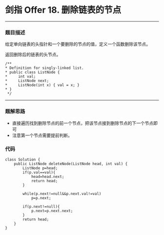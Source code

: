 # 剑指 Offer 18. 删除链表的节点

---
### 题目描述
给定单向链表的头指针和一个要删除的节点的值，定义一个函数删除该节点。

返回删除后的链表的头节点。

	/**
 	* Definition for singly-linked list.
 	* public class ListNode {
 	*     int val;
 	*     ListNode next;
 	*     ListNode(int x) { val = x; }
 	* }
	 */

---
### 题解思路
+ 直接遍历找到删除节点的前一个节点，把该节点接到删除节点的下一个节点即可
+ 注意第一个节点需要提前判断。

### 代码
	class Solution {
    	public ListNode deleteNode(ListNode head, int val) {
    	    ListNode p=head;
    	    if(p.val==val){
    	        head=head.next;
    	        return head;
    	    }

    	    while(p.next!=null&&p.next.val!=val)
    	        p=p.next;
        
    	    if(p.next!=null){
            	p.next=p.next.next;
    	    }
    	    return head;
    	}
	}